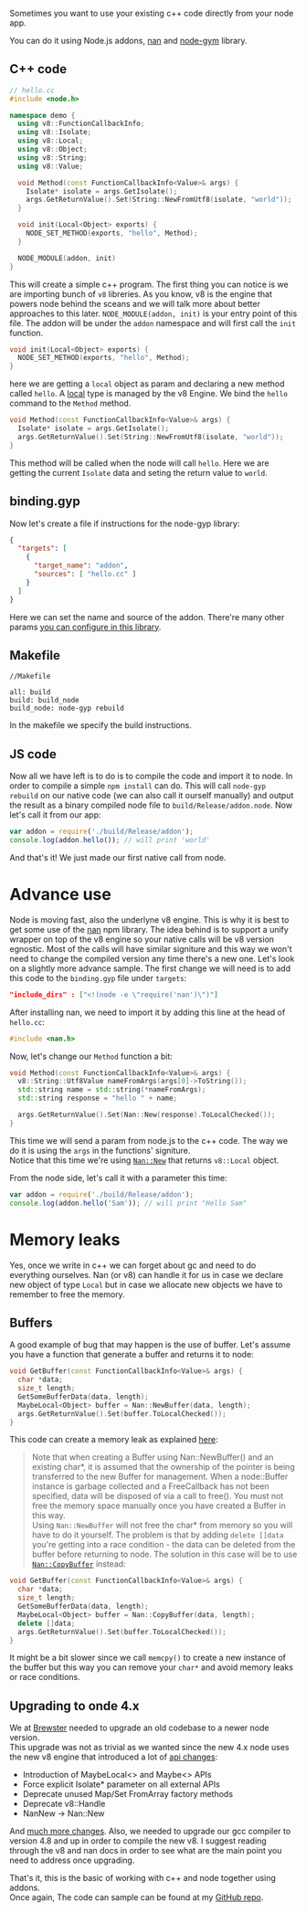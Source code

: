 Sometimes you want to use your existing c++ code directly from your node app.&nbsp;

You can do it using Node.js addons, [nan](https://github.com/nodejs/nan) and [node-gym](https://github.com/nodejs/node-gyp) library. 

## C++ code
```cpp
// hello.cc
#include <node.h>

namespace demo {
  using v8::FunctionCallbackInfo;
  using v8::Isolate;
  using v8::Local;
  using v8::Object;
  using v8::String;
  using v8::Value;

  void Method(const FunctionCallbackInfo<Value>& args) {
    Isolate* isolate = args.GetIsolate();
    args.GetReturnValue().Set(String::NewFromUtf8(isolate, "world"));
  }

  void init(Local<Object> exports) {
    NODE_SET_METHOD(exports, "hello", Method);
  }

  NODE_MODULE(addon, init)
}
```

This will create a simple c++ program. The first thing you can notice is we are importing bunch of `v8` libreries. As you know, v8 is the engine that powers node behind the sceans and we will talk more about better approaches to this later. 
`NODE_MODULE(addon, init)` is your entry point of this file. The addon will be under the `addon` namespace and will first call the `init` function. 

```cpp
void init(Local<Object> exports) {
  NODE_SET_METHOD(exports, "hello", Method);
}
```

here we are getting a `local` object as param and declaring a new method called `hello`. A [local](http://izs.me/v8-docs/classv8_1_1Local.html) type is managed by the v8 Engine. We bind the `hello` command to the `Method` method. 

```cpp
void Method(const FunctionCallbackInfo<Value>& args) {
  Isolate* isolate = args.GetIsolate();
  args.GetReturnValue().Set(String::NewFromUtf8(isolate, "world"));
}
```

This method will be called when the node will call `hello`. Here we are getting the current `Isolate` data and seting the return value to `world`.


## binding.gyp
Now let's create a file if instructions for the node-gyp library:


```json
{
  "targets": [
    {
      "target_name": "addon",
      "sources": [ "hello.cc" ]
    }
  ]
}
```

Here we can set the name and source of the addon. There're many other params [you can configure in this library](https://github.com/nodejs/node-gyp#the-bindinggyp-file). 

## Makefile

```
//Makefile

all: build
build: build_node
build_node: node-gyp rebuild
```

In the makefile we specify the build instructions. 

## JS code
Now all we have left is to do is to compile the code and import it to node. In order to compile a simple `npm install` can do. This will call `node-gyp rebuild` on our native code (we can also call it ourself manually) and output the result as a binary compiled node file to `build/Release/addon.node`. Now let's call it from our app:

```javascript
var addon = require('./build/Release/addon');
console.log(addon.hello()); // will print 'world'
```
And that's it! We just made our first native call from node. 

# Advance use

Node is moving fast, also the underlyne v8 engine. This is why it is best to get some use of the [nan](https://github.com/nodejs/nan) npm library. The idea behind is to support a unify wrapper on top of the v8 engine so your native calls will be v8 version egnostic. Most of the calls will have similar signiture and this way we won't need to change the compiled version any time there's a new one. 
Let's look on a slightly more advance sample. The first change we will need is to add this code to the `binding.gyp` file under `targets`:

```json
"include_dirs" : ["<!(node -e \"require('nan')\")"]
```

After installing nan, we need to import it by adding this line at the head of `hello.cc`:  

```cpp
#include <nan.h>
```

Now, let's change our `Method` function a bit:

```cpp
void Method(const FunctionCallbackInfo<Value>& args) {
  v8::String::Utf8Value nameFromArgs(args[0]->ToString());
  std::string name = std::string(*nameFromArgs);
  std::string response = "hello " + name;

  args.GetReturnValue().Set(Nan::New(response).ToLocalChecked());
}
```

This time we will send a param from node.js to the c++ code. The way we do it is using the `args` in the functions' signiture.  
Notice that this time we're using [`Nan::New`](https://github.com/nodejs/nan/blob/master/doc/new.md#nannew) that returns `v8::Local` object.

From the node side, let's call it with a parameter this time:  

```javascript
var addon = require('./build/Release/addon');
console.log(addon.hello('Sam')); // will print "Hello Sam"
```

# Memory leaks 
Yes, once we write in c++ we can forget about gc and need to do everything ourselves. Nan (or v8) can handle it for us in case we declare new object of type `Local` but in case we allocate new objects we have to remember to free the memory. 

## Buffers
A good example of bug that may happen is the use of buffer. Let's assume you have a function that generate a buffer and returns it to node:  

```cpp
void GetBuffer(const FunctionCallbackInfo<Value>& args) {
  char *data;
  size_t length;
  GetSomeBufferData(data, length);
  MaybeLocal<Object> buffer = Nan::NewBuffer(data, length);
  args.GetReturnValue().Set(buffer.ToLocalChecked());
}
```

This code can create a memory leak as explained [here](https://github.com/nodejs/nan/blob/master/doc/buffers.md#api_nan_new_buffer):
> Note that when creating a Buffer using Nan::NewBuffer() and an existing char*, it is assumed that the ownership of the pointer is being transferred to the new Buffer for management. When a node::Buffer instance is garbage collected and a FreeCallback has not been specified, data will be disposed of via a call to free(). You must not free the memory space manually once you have created a Buffer in this way.  
Using `Nan::NewBuffer` will not free the char* from memory so you will have to do it yourself. The problem is that by adding `delete []data` you're getting into a race condition - the data can be deleted from the buffer before returning to node.
The solution in this case will be to use [`Nan::CopyBuffer`](https://github.com/nodejs/nan/blob/master/doc/buffers.md#nancopybuffer) instead:  

```cpp
void GetBuffer(const FunctionCallbackInfo<Value>& args) {
  char *data;
  size_t length;
  GetSomeBufferData(data, length);
  MaybeLocal<Object> buffer = Nan::CopyBuffer(data, length);
  delete []data;
  args.GetReturnValue().Set(buffer.ToLocalChecked());
}
```

It might be a bit slower since we call `memcpy()` to create a new instance of the buffer but this way you can remove your `char*` and avoid memory leaks or race conditions.  

## Upgrading to onde 4.x
We at [Brewster](https://brewster.com) needed to upgrade an old codebase to a newer node version.  
This upgrade was not as trivial as we wanted since the new 4.x node uses the new v8 engine that introduced a lot of [api changes](https://docs.google.com/document/d/1g8JFi8T_oAE_7uAri7Njtig7fKaPDfotU6huOa1alds/edit):  
- Introduction of MaybeLocal<> and Maybe<> APIs
- Force explicit Isolate* parameter on all external APIs
- Deprecate unused Map/Set FromArray factory methods
- Deprecate v8::Handle
- NanNew -> Nan::New

And [much more changes](https://nodesource.com/blog/cpp-addons-for-nodejs-v4). Also, we needed to upgrade our gcc compiler to version 4.8 and up in order to compile the new v8. 
I suggest reading through the v8 and nan docs in order to see what are the main point you need to address once upgrading. 


That's it, this is the basic of working with c++ and node together using addons.  
Once again, The code can sample can be found at my [GitHub repo](https://github.com/sagivo/nodejs-addons).